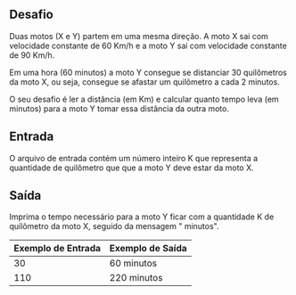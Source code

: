 ## Desafio

Duas motos (X e Y) partem em uma mesma direção. A moto X sai com velocidade constante de 60 Km/h e a moto Y sai com velocidade constante de 90 Km/h.

Em uma hora (60 minutos) a moto Y consegue se distanciar 30 quilômetros da moto X, ou seja, consegue se afastar um quilômetro a cada 2 minutos.

O seu desafio é ler a distância (em Km) e calcular quanto tempo leva (em minutos) para a moto Y tomar essa distância da outra moto.


## Entrada

O arquivo de entrada contém um número inteiro K que representa a quantidade de quilômetro que que a moto Y deve estar da moto X.

## Saída

Imprima o tempo necessário para a moto Y ficar com a quantidade K de quilômetro da moto X, seguido da mensagem " minutos".

 
 | Exemplo de Entrada | Exemplo de Saída|
| ---|--- |
| 30 | 60 minutos |
| 110 | 220 minutos |

